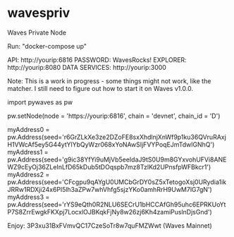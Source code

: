 # wavespriv
Waves Private Node

Run: "docker-compose up"


API: http://yourip:6816 PASSWORD: WavesRocks!
EXPLORER: http://yourip:8080
DATA SERVICES: http://yourip:3000

Note: This is a work in progress - some things might not work, like the matcher. I still need to figure out how to start it on Waves v1.0.0.

import pywaves as pw

pw.setNode(node = 'https://yourip:6816', chain = 'devnet', chain_id = 'D')

myAddress0 = pw.Address(seed='r6GrZLkXe3ze2DZoFE8sxXhdlnjXnWf9p1ku36QVruRAxjH1VWcAf5ey5G44ytYlYbQyWzr068xYoNAwSIjFVYPoqEJmTdwlGNhQ')
myAddress1 = pw.Address(seed='g9ic38YfYi9uMjVb5eeIdaJ9tS0U9m8GYxvohUFVi8ANEWZ9cEyOj36ZLeInLfD65kDub5tDOqspb7mz8TzlKd2UPnsfpWFBkcr1')
myAddress2 = pw.Address(seed='CFcgpu9qAYgU0UMCbGrDY0sZ5xTetogoXsj0URydia1ikJRRw1RDXji24x6Pl5lh3aZPw7whVhfg5sjzYKo0amhRrH9UwM7lG7gN')
myAddress3 = pw.Address(seed='rYS9eQth0R2NLU6SECrU1bHCCAfGh95uhc6EPRKUoYtP7S8ZrrEwgkFKXpj7LocxlOJBKqkFjNy8w26zj6Kh4zamiPuslnDjsGnd')

Enjoy: 3P3xu31BxFVmvQC17CzeSoTr8w7quFMZWwt  (Waves Mainnet)
